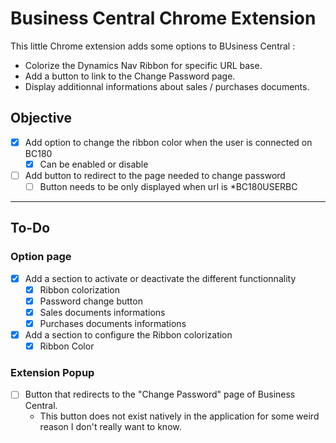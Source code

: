 # Business Central Chrome Extension

This little Chrome extension adds some options to BUsiness Central :

- Colorize the Dynamics Nav Ribbon for specific URL base.
- Add a button to link to the Change Password page.
- Display additionnal informations about sales / purchases documents.

## Objective

- [x] Add option to change the ribbon color when the user is connected on BC180
    - [x] Can be enabled or disable
- [ ] Add button to redirect to the page needed to change password
    - [ ] Button needs to be only displayed when url is *BC180USERBC

---

## To-Do

### Option page

- [x] Add a section to activate or deactivate the different functionnality
    - [x] Ribbon colorization
    - [x] Password change button
    - [x] Sales documents informations
    - [x] Purchases documents informations
- [x] Add a section to configure the Ribbon colorization
    - [x] Ribbon Color

### Extension Popup

- [ ] Button that redirects to the "Change Password" page of Business Central.
    - This button does not exist natively in the application for some weird reason I don't really want to know.